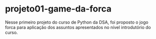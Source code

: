 # projeto01-game-da-forca
 Nesse primeiro projeto do curso de Python da DSA, foi proposto o jogo forca para aplicação dos assuntos apresentados no nível introdutório do curso. 
